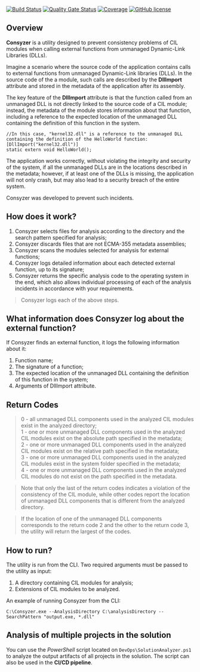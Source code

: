 [![Build Status](https://github.com/Maslinin/Consyzer/workflows/Build/badge.svg)](https://github.com/Maslinin/Consyzer/actions/workflows/build.yml) [![Quality Gate Status](https://sonarcloud.io/api/project_badges/measure?project=Maslinin_Consyzer&metric=alert_status)](https://sonarcloud.io/summary/new_code?id=Maslinin_Consyzer) [![Coverage](https://sonarcloud.io/api/project_badges/measure?project=Maslinin_Consyzer&metric=coverage)](https://sonarcloud.io/summary/new_code?id=Maslinin_Consyzer) [![GitHub license](https://badgen.net/github/license/Maslinin/Consyzer)](https://github.com/Maslinin/Consyzer/blob/master/LICENSE)

## Overview
**Consyzer** is a utility designed to prevent consistency problems of CIL modules when calling external functions from unmanaged Dynamic-Link Libraries (DLLs).

Imagine a scenario where the source code of the application contains calls to external functions from unmanaged Dynamic-Link libraries (DLLs).
In the source code of the a module, such calls are described by the **DllImport** attribute and stored in the metadata of the application after its assembly.

The key feature of the **DllImport** attribute is
that the function called from an unmanaged DLL is not directly linked to the source code of a CIL module; 
instead, the metadata of the module stores information about that function, 
including a reference to the expected location of the unmanaged DLL containing the definition of this function in the system.

```
//In this case, "kernel32.dll" is a reference to the unmanaged DLL containing the definition of the HelloWorld function:
[DllImport("kernel32.dll")]
static extern void HelloWorld();
```

The application works correctly, without violating the integrity and security of the system, if all the unmanaged DLLs are in the locations described in the metadata;
however, if at least one of the DLLs is missing, the application will not only crash, but may also lead to a security breach of the entire system.

Consyzer was developed to prevent such incidents.

## How does it work?
1. Consyzer selects files for analysis according to the directory and the search pattern specified for analysis;
2. Consyzer discards files that are not ECMA-355 metadata assemblies;
3. Consyzer scans the modules selected for analysis for external functions;
4. Consyzer logs detailed information about each detected external function, up to its signature;
5. Consyzer returns the specific analysis code to the operating system in the end, which also allows individual processing of each of the analysis incidents in accordance with your requirements.

> Consyzer logs each of the above steps.

## What information does Consyzer log about the external function?
If Consyzer finds an external function, it logs the following information about it:
1. Function name;
2. The signature of a function;
3. The expected location of the unmanaged DLL containing the definition of this function in the system;
4. Arguments of DllImport attribute.

## Return Codes
> 0 - all unmanaged DLL components used in the analyzed CIL modules exist in the analyzed directory;         
> 1 - one or more unmanaged DLL components used in the analyzed CIL modules exist on the absolute path specified in the metadata;          
> 2 - one or more unmanaged DLL components used in the analyzed CIL modules exist on the relative path specified in the metadata;      
> 3 - one or more unmanaged DLL components used in the analyzed CIL modules exist in the system folder specified in the metadata;        
> 4 - one or more unmanaged DLL components used in the analyzed CIL modules do not exist on the path specified in the metadata.          

> Note that only the last of the return codes indicates a violation of the consistency of the CIL module, while other codes report the location of unmanaged DLL components that is different from the analyzed directory.

> If the location of one of the unmanaged DLL components corresponds to the return code 2 and the other to the return code 3, the utility will return the largest of the codes.

## How to run?
The utility is run from the CLI. Two required arguments must be passed to the utility as input:
1. A directory containing CIL modules for analysis;
2. Extensions of CIL modules to be analyzed.

An example of running Consyzer from the CLI:
```
C:\Consyzer.exe --AnalysisDirectory C:\analysisDirectory --SearchPattern "output.exe, *.dll"
```

## Analysis of multiple projects in the solution
You can use the *PowerShell* script located on ```DevOps\SolutionAnalyzer.ps1``` to analyze the output artifacts of all projects in the solution.
The script can also be used in the **CI/CD pipeline**.